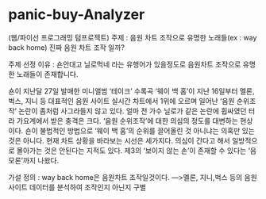 # panic-buy-Analyzer
(웹/파이선 프로그래밍 텀프로젝트)
주제 : 음원 차트 조작으로 유명한 노래들(ex : way back home) 진짜 음원 차트 조작 일까?

주제 선정 이유 : 숀안대고 닐로먹네 라는 유행어가 있을정도로 음원차트 조작으로 유명한 노래들이 존재합니다.

숀이 지난달 27일 발매한 미니앨범 ‘테이크’ 수록곡 ‘웨이 백 홈’이 지난 16일부터 멜론, 벅스, 지니 등 대표적인 음원 사이트 실시간 차트에서 1위에 오르며 일어난 ‘음원 순위조작’ 논란이 좀처럼 사그라들지 않고 있다. 얼마 전 가수 닐로가 같은 논란에 휩싸였던 터라 가요계에서 받은 충격은 크다. ‘음원 순위조작’에 대한 의심의 정도를 대변하는 현상이다. 숀이 불법적인 방법으로 ‘웨이 백 홈’의 순위를 끌어올린 것 아니냐는 의혹만 있는 것은 아니다. 현재 차트 상황을 바라보는 시선은 세가지다. 의심이 간다고 해서 일방적으로 몰아가는 것은 안된다는 지적도 있다. 제3의 ‘보이지 않는 손’이 존재할 수 있다는 ‘음모론’까지 나왔다.

가설 정의 :
way back home은 음원차트 조작일것이다.
—>멜론, 지니,벅스 등의 음원사이트 데이터를 분석하여 조작인지 아닌지 구별
